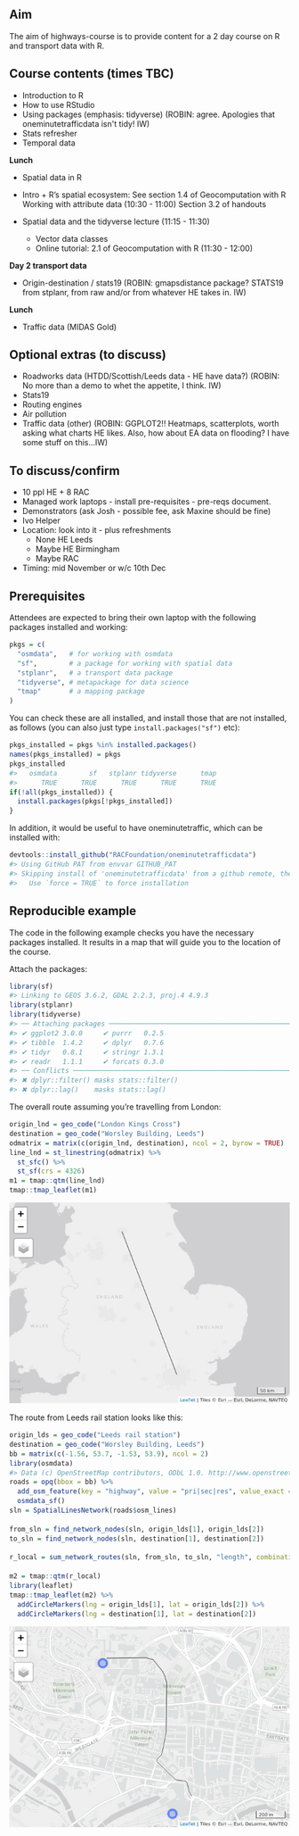 
<!-- README.md is generated from README.Rmd. Please edit that file -->

## Aim

The aim of highways-course is to provide content for a 2 day course on R
and transport data with R.

## Course contents (times TBC)

  - Introduction to R
  - How to use RStudio
  - Using packages (emphasis: tidyverse) (ROBIN: agree.  Apologies that oneminutetrafficdata isn't tidy! IW)
  - Stats refresher
  - Temporal data

**Lunch**

  - Spatial data in R

  - Intro + R’s spatial ecosystem: See section 1.4 of Geocomputation
    with R Working with attribute data (10:30 - 11:00) Section 3.2 of
    handouts

  - Spatial data and the tidyverse lecture (11:15 - 11:30)
    
      - Vector data classes
      - Online tutorial: 2.1 of Geocomputation with R (11:30 - 12:00)

**Day 2 transport data**

  - Origin-destination / stats19 (ROBIN: gmapsdistance package?  STATS19 from stplanr, from raw and/or from whatever HE takes in.  IW)

**Lunch**

  - Traffic data (MIDAS Gold)

## Optional extras (to discuss)

  - Roadworks data (HTDD/Scottish/Leeds data - HE have data?) (ROBIN: No more than a demo to whet the appetite, I think. IW)
  - Stats19
  - Routing engines
  - Air pollution
  - Traffic data (other)
  (ROBIN: GGPLOT2!! Heatmaps, scatterplots, worth asking what charts HE likes. Also, how about EA data on flooding?  I have some stuff on this...IW)

## To discuss/confirm

  - 10 ppl HE + 8 RAC
  - Managed work laptops - install pre-requisites - pre-reqs document.
  - Demonstrators (ask Josh - possible fee, ask Maxine should be fine)
  - Ivo Helper
  - Location: look into it - plus refreshments
      - None HE Leeds
      - Maybe HE Birmingham
      - Maybe RAC
  - Timing: mid November or w/c 10th Dec

## Prerequisites

Attendees are expected to bring their own laptop with the following
packages installed and working:

``` r
pkgs = c(
  "osmdata",   # for working with osmdata
  "sf",        # a package for working with spatial data
  "stplanr",   # a transport data package
  "tidyverse", # metapackage for data science
  "tmap"       # a mapping package
)
```

You can check these are all installed, and install those that are not
installed, as follows (you can also just type `install.packages("sf")`
etc):

``` r
pkgs_installed = pkgs %in% installed.packages()
names(pkgs_installed) = pkgs
pkgs_installed
#>   osmdata        sf   stplanr tidyverse      tmap 
#>      TRUE      TRUE      TRUE      TRUE      TRUE
if(!all(pkgs_installed)) {
  install.packages(pkgs[!pkgs_installed])
}
```

In addition, it would be useful to have oneminutetraffic, which can be
installed with:

``` r
devtools::install_github("RACFoundation/oneminutetrafficdata")
#> Using GitHub PAT from envvar GITHUB_PAT
#> Skipping install of 'oneminutetrafficdata' from a github remote, the SHA1 (e4c6e70d) has not changed since last install.
#>   Use `force = TRUE` to force installation
```

## Reproducible example

The code in the following example checks you have the necessary packages
installed. It results in a map that will guide you to the location of
the course.

Attach the packages:

``` r
library(sf)
#> Linking to GEOS 3.6.2, GDAL 2.2.3, proj.4 4.9.3
library(stplanr)
library(tidyverse)
#> ── Attaching packages ────────────────────────────────────────────────────── tidyverse 1.2.1 ──
#> ✔ ggplot2 3.0.0     ✔ purrr   0.2.5
#> ✔ tibble  1.4.2     ✔ dplyr   0.7.6
#> ✔ tidyr   0.8.1     ✔ stringr 1.3.1
#> ✔ readr   1.1.1     ✔ forcats 0.3.0
#> ── Conflicts ───────────────────────────────────────────────────────── tidyverse_conflicts() ──
#> ✖ dplyr::filter() masks stats::filter()
#> ✖ dplyr::lag()    masks stats::lag()
```

The overall route assuming you’re travelling from London:

``` r
origin_lnd = geo_code("London Kings Cross")
destination = geo_code("Worsley Building, Leeds")
odmatrix = matrix(c(origin_lnd, destination), ncol = 2, byrow = TRUE)
line_lnd = st_linestring(odmatrix) %>% 
  st_sfc() %>% 
  st_sf(crs = 4326)
m1 = tmap::qtm(line_lnd)
tmap::tmap_leaflet(m1)
```

![](README_files/figure-gfm/unnamed-chunk-5-1.png)<!-- -->

The route from Leeds rail station looks like this:

``` r
origin_lds = geo_code("Leeds rail station")
destination = geo_code("Worsley Building, Leeds")
bb = matrix(c(-1.56, 53.7, -1.53, 53.9), ncol = 2)
library(osmdata)
#> Data (c) OpenStreetMap contributors, ODbL 1.0. http://www.openstreetmap.org/copyright
roads = opq(bbox = bb) %>% 
  add_osm_feature(key = "highway", value = "pri|sec|res", value_exact = FALSE) %>% 
  osmdata_sf()
sln = SpatialLinesNetwork(roads$osm_lines)

from_sln = find_network_nodes(sln, origin_lds[1], origin_lds[2])
to_sln = find_network_nodes(sln, destination[1], destination[2])

r_local = sum_network_routes(sln, from_sln, to_sln, "length", combinations = F)

m2 = tmap::qtm(r_local)
library(leaflet)
tmap::tmap_leaflet(m2) %>% 
  addCircleMarkers(lng = origin_lds[1], lat = origin_lds[2]) %>% 
  addCircleMarkers(lng = destination[1], lat = destination[2])
```

![](README_files/figure-gfm/unnamed-chunk-6-1.png)<!-- -->
